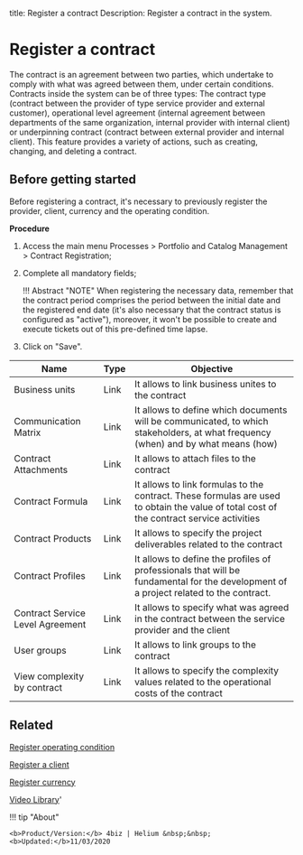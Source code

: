 title: Register a contract
Description: Register a contract in the system.

# Register a contract

The contract is an agreement between two parties, which undertake to comply with what was agreed between them, under certain conditions. Contracts inside the system can be of three types: The contract type (contract between the provider of type service provider and external customer), operational level agreement (internal agreement between departments of the same organization, internal provider with internal client) or underpinning contract (contract between external provider and internal client). This feature provides a variety of actions, such as creating, changing, and deleting a contract.

## Before getting started

Before registering a contract, it's necessary to previously register the provider, client, currency and the operating condition.

**Procedure**

1.	Access the main menu Processes > Portfolio and Catalog Management > Contract Registration;

2.	Complete all mandatory fields;


    !!! Abstract "NOTE"
        When registering the necessary data, remember that the contract period comprises the period between the initial date and the registered end date (it's also necessary that the contract status is configured as "active"), moreover, it won't be possible to create and execute tickets out of this pre-defined time lapse.

3.  Click on "Save".

|Name|Type|Objective|
|-|-|-|
|Business units|Link|It allows to link business unites to the contract|
|Communication Matrix|Link|It allows to define which documents will be communicated, to which stakeholders, at what frequency (when) and by what means (how)|
|Contract Attachments|Link|It allows to attach files to the contract|
|Contract Formula|Link|It allows to link formulas to the contract. These formulas are used to obtain the value of total cost of the contract service activities|
|Contract Products|Link|It allows to specify the project deliverables related to the contract|
|Contract Profiles|Link|It allows to define the profiles of professionals that will be fundamental for the development of a project related to the contract.|
|Contract Service Level Agreement|Link|It allows to specify what was agreed in the contract between the service provider and the client|
|User groups|Link|It allows to link groups to the contract|
|View complexity by contract|Link|It allows to specify the complexity values related to the operational costs of the contract|



Related
-------

[Register operating condition](/en-us/4biz-helium/processes/portfolio-and-catalog/configuration/register-operating-condition.html)

[Register a client](/en-us/4biz-helium/processes/portfolio-and-catalog/configuration/register-client.html)

[Register currency](/en-us/4biz-helium/additional-features/contract-management/configuration/register-currency.html)


<i class='fa fa-youtube-play  fa-2x' style='color:#97ce17;vertical-align: middle;'> </i> [Video Library](https://www.youtube.com/playlist?list=PLB5qK2uzf2RPsG8HdkE7qEHB39yEI_T8y)'

!!! tip "About"

    <b>Product/Version:</b> 4biz | Helium &nbsp;&nbsp;
    <b>Updated:</b>11/03/2020
